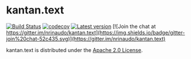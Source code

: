 # kantan.text

[![Build Status](https://travis-ci.org/nrinaudo/kantan.text.svg?branch=master)](https://travis-ci.org/nrinaudo/kantan.text)
[![codecov](https://codecov.io/gh/nrinaudo/kantan.text/branch/master/graph/badge.svg)](https://codecov.io/gh/nrinaudo/kantan.text)
[![Latest version](https://index.scala-lang.org/nrinaudo/kantan.text/kantan.text/latest.svg)](https://index.scala-lang.org/nrinaudo/kantan.text)
[![Join the chat at https://gitter.im/nrinaudo/kantan.text](https://img.shields.io/badge/gitter-join%20chat-52c435.svg)](https://gitter.im/nrinaudo/kantan.text)

kantan.text is distributed under the [Apache 2.0 License](https://www.apache.org/licenses/LICENSE-2.0.html).
